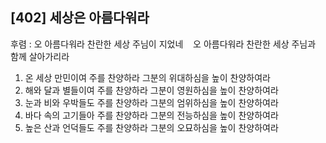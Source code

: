 ## [402] 세상은 아름다워라

후렴 : 오 아름다워라 찬란한 세상 주님이 지었네   
       오 아름다워라 찬란한 세상 주님과 함께 살아가리라  
1) 온 세상 만민이여 주를 찬양하라 그분의 위대하심을 높이 찬양하여라  
2) 해와 달과 별들이여 주를 찬양하라 그분이 영원하심을 높이 찬양하여라  
3) 눈과 비와 우박들도 주를 찬양하라 그분의 엄위하심을 높이 찬양하여라  
4) 바다 속의 고기들아 주를 찬양하라  그분의 전능하심을 높이 찬양하여라  
5) 높은 산과 언덕들도 주를 찬양하라 그분의 오묘하심을 높이 찬양하여라
